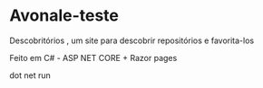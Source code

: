 # Avonale-teste

Descobritórios , um site para descobrir repositórios e favorita-los

Feito em C# - ASP NET CORE + Razor pages

dot net run

